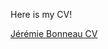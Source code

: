 Here is my CV!

[Jérémie Bonneau CV](http://jeremie-bonneau.github.io/files/CV_Jeremie_Bonneau.pdf)
